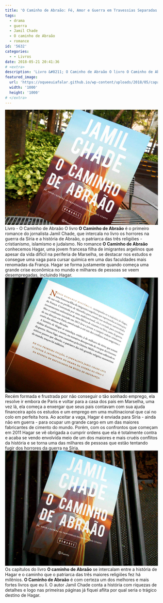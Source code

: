 ```yaml
---
title: 'O Caminho de Abraão: Fé, Amor e Guerra em Travessias Separadas Pelo Tempo'
tags:
  - drama
  - guerra
  - Jamil Chade
  - O caminho de Abraão
  - romance
id: '5632'
categories:
  - - Livros
date: 2018-05-21 20:41:36
# <extra>
description: 'Livro &#8211; O Caminho de Abraão O livro O Caminho de Abraão é o primeiro romance do jornalista Jamil Chade, que intercala no livro os horrores na guerra da Síria e a história de Abraão, o patriarca das três religiões &#8211; cristianismo, islamismo e judaísmo. No romance O Caminho de Abraão conhecemos Hagar, uma jovem francesa filha de imigrantes argelinos que apesar da vida difícil na periferia de Marselha, se destacar nos estudos e consegue uma vaga para cursar química em uma das faculdades mais renomadas da França. Hagar se forma justamente quando começa uma grande crise econômica no mundo e milhares de pessoas se veem desempregadas, incluindo Hagar. Recém formada e frustrada por não conseguir o tão sonhado emprego, ela resolve ir embora de Paris e voltar para a casa dos pais em Marselha, uma vez lá, ela começa &hellip;'
featured_image: 
  url: 'https://oqueeuiafalar.github.io/wp-content/uploads/2018/05/capa-livro-o-caminho-de-abraao.jpg'
  width: '1000'
  height: '1000'
# </extra>
---
```


![Livro - O Caminho de Abraão](/wp-content/uploads/2018/05/capa-livro-o-caminho-de-abraao.jpg) Livro - O Caminho de Abraão O livro **O Caminho de Abraão** é o primeiro romance do jornalista Jamil Chade, que intercala no livro os horrores na guerra da Síria e a história de Abraão, o patriarca das três religiões - cristianismo, islamismo e judaísmo. No romance **O Caminho de Abraão** conhecemos Hagar, uma jovem francesa filha de imigrantes argelinos que apesar da vida difícil na periferia de Marselha, se destacar nos estudos e consegue uma vaga para cursar química em uma das faculdades mais renomadas da França.  Hagar se forma justamente quando começa uma grande crise econômica no mundo e milhares de pessoas se veem desempregadas, incluindo Hagar. ![contra capa do livro O caminho de Abraão](/wp-content/uploads/2018/05/contra-capa-livro-o-caminho-de-abraao.jpg) Recém formada e frustrada por não conseguir o tão sonhado emprego, ela resolve ir embora de Paris e voltar para a casa dos pais em Marselha, uma vez lá, ela começa a enxergar que seus pais contavam com sua ajuda financeira após os estudos e um emprego em uma multinacional que cai no colo em perfeita hora. Ao aceitar a vaga, Hagar é enviada para Síria - ainda não em guerra - para ocupar um grande cargo em um das maiores fabricantes de cimento do mundo. Porém, com os confrontos que começam em 2011 Hagar se vê obrigada a cumprir ordens que ela é totalmente contra e acaba se vendo envolvida meio de um dos maiores e mais cruéis conflitos da história e se torna uma das milhares de pessoas que estão tentando fugir dos horrores da guerra na Síria. ![Resenha - o caminho de abraão](/wp-content/uploads/2018/05/resenha-o-caminho-de-abrao.jpg) Os capítulos do livro **O caminho de Abraão** se intercalam entre a história de Hagar e o caminho que o patriarca das três maiores religiões fez há milênios. **O Caminho de Abraão** é com certeza um dos melhores e mais fortes livros que eu li. O autor Jamil Chade conta a história com riquezas de detalhes e logo nas primeiras páginas já fiquei aflita por qual seria o trágico destino de Hagar.
